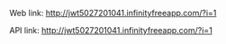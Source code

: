 Web link: http://jwt5027201041.infinityfreeapp.com/?i=1

API link: http://jwt5027201041.infinityfreeapp.com/?i=1
